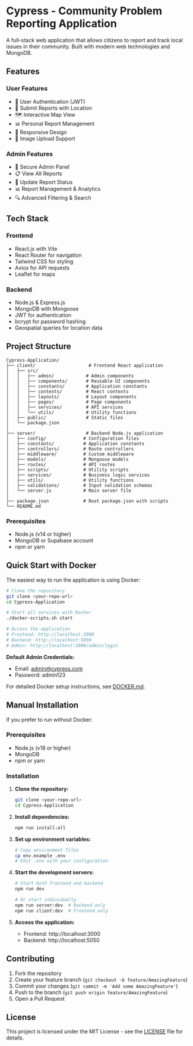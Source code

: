 # Cypress - Community Problem Reporting Application

A full-stack web application that allows citizens to report and track local issues in their community. Built with modern web technologies and MongoDB.

## Features

### User Features
- 🔐 User Authentication (JWT)
- 📝 Submit Reports with Location
- 🗺️ Interactive Map View
- 📊 Personal Report Management
- 📱 Responsive Design
- 📸 Image Upload Support

### Admin Features
- 👑 Secure Admin Panel
- 📋 View All Reports
- 🔄 Update Report Status
- 📊 Report Management & Analytics
- 🔍 Advanced Filtering & Search

## Tech Stack

### Frontend
- React.js with Vite
- React Router for navigation
- Tailwind CSS for styling
- Axios for API requests
- Leaflet for maps

### Backend
- Node.js & Express.js
- MongoDB with Mongoose
- JWT for authentication
- bcrypt for password hashing
- Geospatial queries for location data

## Project Structure

```
Cypress-Application/
├── client/                    # Frontend React application
│   ├── src/
│   │   ├── admin/            # Admin components
│   │   ├── components/       # Reusable UI components
│   │   ├── constants/        # Application constants
│   │   ├── contexts/         # React contexts
│   │   ├── layouts/          # Layout components
│   │   ├── pages/            # Page components
│   │   ├── services/         # API services
│   │   └── utils/            # Utility functions
│   ├── public/               # Static files
│   └── package.json
│
├── server/                   # Backend Node.js application
│   ├── config/              # Configuration files
│   ├── constants/           # Application constants
│   ├── controllers/         # Route controllers
│   ├── middleware/          # Custom middleware
│   ├── models/              # Mongoose models
│   ├── routes/              # API routes
│   ├── scripts/             # Utility scripts
│   ├── services/            # Business logic services
│   ├── utils/               # Utility functions
│   ├── validations/         # Input validation schemas
│   └── server.js            # Main server file
│
├── package.json             # Root package.json with scripts
└── README.md
```


### Prerequisites
- Node.js (v14 or higher)
- MongoDB or Supabase account
- npm or yarn

## Quick Start with Docker

The easiest way to run the application is using Docker:

```bash
# Clone the repository
git clone <your-repo-url>
cd Cypress-Application

# Start all services with Docker
./docker-scripts.sh start

# Access the application
# Frontend: http://localhost:3000
# Backend: http://localhost:5050
# Admin: http://localhost:3000/admin/login
```

**Default Admin Credentials:**
- Email: admin@cypress.com
- Password: admin123

For detailed Docker setup instructions, see [DOCKER.md](DOCKER.md).

## Manual Installation

If you prefer to run without Docker:

### Prerequisites
- Node.js (v18 or higher)
- MongoDB
- npm or yarn

### Installation

1. **Clone the repository:**
   ```bash
   git clone <your-repo-url>
   cd Cypress-Application
   ```

2. **Install dependencies:**
   ```bash
   npm run install:all
   ```

3. **Set up environment variables:**
   ```bash
   # Copy environment files
   cp env.example .env
   # Edit .env with your configuration
   ```

4. **Start the development servers:**
   ```bash
   # Start both frontend and backend
   npm run dev
   
   # Or start individually
   npm run server:dev  # Backend only
   npm run client:dev  # Frontend only
   ```

5. **Access the application:**
   - Frontend: http://localhost:3000
   - Backend: http://localhost:5050

## Contributing

1. Fork the repository
2. Create your feature branch (`git checkout -b feature/AmazingFeature`)
3. Commit your changes (`git commit -m 'Add some AmazingFeature'`)
4. Push to the branch (`git push origin feature/AmazingFeature`)
5. Open a Pull Request

## License

This project is licensed under the MIT License - see the [LICENSE](LICENSE) file for details. 